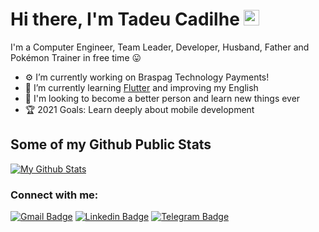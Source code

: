 # Hi there, I'm Tadeu Cadilhe <a href="https://www.gautamkrishnar.com/"><img src="https://media.giphy.com/media/hvRJCLFzcasrR4ia7z/giphy.gif" width="25px"></a>


 I'm a Computer Engineer, Team Leader, Developer, Husband, Father and Pokémon Trainer in free time 😛

- ⚙️ I’m currently working on Braspag Technology Payments!
- 📜 I’m currently learning [Flutter][course] and improving my English
- 👯 I'm looking to become a better person and learn new things ever
- 🏆 2021 Goals: Learn deeply about mobile development

## Some of my Github Public Stats

[![My Github Stats](https://github-readme-stats.vercel.app/api?username=hb57786&show_icons=true&title_color=fff&icon_color=79ff97&text_color=9f9f9f&bg_color=151515)](https://github.com/hb57786)

### Connect with me:

[![Gmail Badge](https://img.shields.io/badge/-tadeufcad@gmail.com-c14438?style=flat&logo=Gmail&logoColor=white)](mailto:tadeufcad@gmail.com "Connect via Email")
[![Linkedin Badge](https://img.shields.io/badge/-TadeuCadilhe%20Dey-0072b1?style=flat&logo=Linkedin&logoColor=white)](https://www.linkedin.com/in/tadeu-cadilhe/ "Connect on LinkedIn")
[![Telegram Badge](https://img.shields.io/badge/-@TadeuCadilhe-0088CC?style=flat&logo=Telegram&logoColor=white)](https://t.me/TadeuCadilhe "Contact on Telegram")

[course]: https://www.udemy.com/course/flutter-bootcamp-with-dart/
